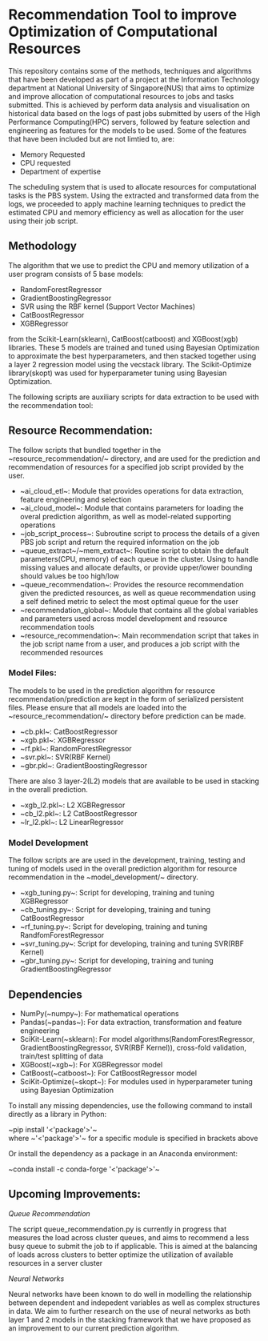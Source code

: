 # Recommendation Tool to improve Optimization of Computational Resources

This repository contains some of the methods, techniques and algorithms that have been developed as part of a project at the Information Technology department at National University of Singapore(NUS) that aims to optimize and improve allocation of computational resources to jobs and tasks submitted. This is achieved by perform data analysis and visualisation on historical data based on the logs of past jobs submitted by users of the High Performance Computing(HPC) servers, followed by feature selection and engineering as features for the models to be used. Some of the features that have been included but are not limtied to, are:

- Memory Requested
- CPU requested
- Department of expertise

The scheduling system that is used to allocate resources for computational tasks is the PBS system. Using the extracted and transformed data from the logs, we proceeded to apply machine learning techniques to predict the estimated CPU and memory efficiency as well as allocation for the user using their job script. 

Methodology
-

The algorithm that we use to predict the CPU and memory utilization of a user program consists of 5 base models:

- RandomForestRegressor
- GradientBoostingRegressor
- SVR using the RBF kernel (Support Vector Machines)
- CatBoostRegressor
- XGBRegressor

from the Scikit-Learn(sklearn), CatBoost(catboost) and XGBoost(xgb) libraries. These 5 models are trained and tuned using Bayesian Optimization to approximate the best hyperparameters, and then stacked together using a layer 2 regression model using the vecstack library. The Scikit-Optimize library(skopt) was used for hyperparameter tuning using Bayesian Optimization.

The following scripts are auxiliary scripts for data extraction to be used with the recommendation tool:

## Resource Recommendation:

The follow scripts that bundled together in the ~resource_recommendation/~ directory, and are used for the prediction and recommendation of resources for a specified job script provided by the user.

- ~ai_cloud_etl~: Module that provides operations for data extraction, feature engineering and selection
- ~ai_cloud_model~: Module that contains parameters for loading the overal prediction algorithm, as well as model-related supporting operations
- ~job_script_process~: Subroutine script to process the details of a given PBS job script and return the required information on the job
- ~queue_extract~/~mem_extract~: Routine script to obtain the default parameters(CPU, memory) of each queue in the cluster. Using to handle missing values and allocate defaults, or provide upper/lower bounding should values be too high/low
- ~queue_recommendation~: Provides the resource recommendation given the predicted resources, as well as queue recommendation using a self defined metric to select the most optimal queue for the user
- ~recommendation_global~: Module that contains all the global variables and parameters used across model development and resource recommendation tools
- ~resource_recommendation~: Main recommendation script that takes in the job script name from a user, and produces a job script with the recommended resources

### Model Files:

The models to be used in the prediction algorithm for resource recommendation/prediction are kept in the form of serialized persistent files. Please ensure that all models are loaded into the ~resource_recommendation/~ directory before prediction can be made.

- ~cb.pkl~: CatBoostRegressor 
- ~xgb.pkl~: XGBRegressor 
- ~rf.pkl~: RandomForestRegressor
- ~svr.pkl~: SVR(RBF Kernel)
- ~gbr.pkl~: GradientBoostingRegressor

There are also 3 layer-2(L2) models that are available to be used in stacking in the overall prediction.

- ~xgb_l2.pkl~: L2 XGBRegressor
- ~cb_l2.pkl~: L2 CatBoostRegressor
- ~lr_l2.pkl~: L2 LinearRegressor

### Model Development

The follow scripts are are used in the development, training, testing and tuning of models used in the overall prediction algorithm for resource recommendation in the ~model_development/~ directory. 

- ~xgb_tuning.py~: Script for developing, training and tuning XGBRegressor
- ~cb_tuning.py~: Script for developing, training and tuning CatBoostRegressor
- ~rf_tuning.py~: Script for developing, training and tuning RandfomForestRegressor
- ~svr_tuning.py~: Script for developing, training and tuning SVR(RBF Kernel)
- ~gbr_tuning.py~: Script for developing, training and tuning GradientBoostingRegressor

## Dependencies

- NumPy(~numpy~): For mathematical operations
- Pandas(~pandas~): For data extraction, transformation and feature engineering
- SciKit-Learn(~sklearn): For model algorithms(RandomForestRegressor, GradientBoostingRegressor, SVR(RBF Kernel)), cross-fold validation, train/test splitting of data
- XGBoost(~xgb~): For XGBRegressor model
- CatBoost(~catboost~): For CatBoostRegressor model
- SciKit-Optimize(~skopt~): For modules used in hyperparameter tuning using Bayesian Optimization

To install any missing dependencies, use the following command to install directly as a library in Python:

~pip install '<'package'>'~ <br>
where ~'<'package'>'~ for a specific module is specified in brackets above

Or install the dependency as a package in an Anaconda environment:

~conda install -c conda-forge '<'package'>'~

Upcoming Improvements:
- 
*Queue Recommendation*

The script queue_recommendation.py is currently in progress that measures the load across cluster queues, and aims to recommend a less busy queue to submit the job to if applicable. This is aimed at the balancing of loads across clusters to better optimize the utilization of available resources in a server cluster

*Neural Networks*

Neural networks have been known to do well in modelling the relationship between dependent and indepedent variables as well as complex structures in data. We aim to further research on the use of neural networks as both layer 1 and 2 models in the stacking framework that we have proposed as an improvement to our current prediction algorithm.
